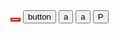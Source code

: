 <!DOCTYPE html>
<html>
<body>
    <button style="background-color:white; border-color:red; color:white">
    </button>
</body>
</html>

<!DOCTYPE html>
<html>
<head>
    <title>Button Example 2</title>
</head>
<body>
    <button>button</button>
</body>
</html>

<!DOCTYPE html>
<html>
<head>
    <title>Button Example 3</title>
</head>
<body>
    <button>a</button>
</body>
</html>

<!DOCTYPE html>
<html>
<head>
    <title>Button Example 4</title>
</head>
<body>
    <button>a</button>
</body>
</html>

<!DOCTYPE html>
<html>
<head>
    <title>Button Example 5</title>
</head>
<body>
    <button>P</button>
</body>
</html>

